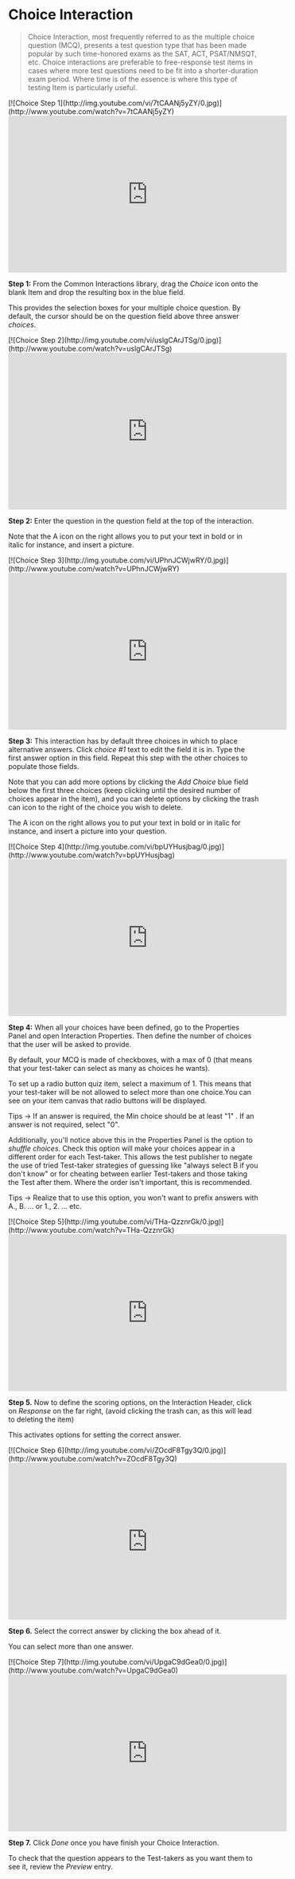 # Choice Interaction #

>Choice Interaction, most frequently referred to as the multiple choice question (MCQ), presents a test question type that has been made popular by such time-honored exams as the SAT, ACT, PSAT/NMSQT, etc. Choice interactions are preferable to free-response test items in cases where more test questions need to be fit into a shorter-duration exam period. Where time is of the essence is where this type of testing Item is particularly useful.

<div class="hidden-video">
[![Choice Step 1](http://img.youtube.com/vi/7tCAANj5yZY/0.jpg)](http://www.youtube.com/watch?v=7tCAANj5yZY)
</div>

<iframe width="560" height="315" src="https://www.youtube.com/embed/7tCAANj5yZY" frameborder="0" allowfullscreen></iframe>

**Step 1:** From the Common Interactions library, drag the *Choice* icon onto the blank Item and drop the resulting box in the blue field.

This provides the selection boxes for your multiple choice question. By default, the cursor should be on the question field above three answer *choices*.

<div class="hidden-video">
[![Choice Step 2](http://img.youtube.com/vi/uslgCArJTSg/0.jpg)](http://www.youtube.com/watch?v=uslgCArJTSg)
</div>

<iframe width="560" height="315" src="https://www.youtube.com/embed/uslgCArJTSg" frameborder="0" allowfullscreen></iframe>


**Step 2:** Enter the question in the question field at the top of the interaction. 

Note that the A icon on the right allows you to put your text in bold or in italic for instance, and insert a picture.  

<div class="hidden-video">
[![Choice Step 3](http://img.youtube.com/vi/UPhnJCWjwRY/0.jpg)](http://www.youtube.com/watch?v=UPhnJCWjwRY)
</div>

<iframe width="560" height="315" src="https://www.youtube.com/embed/UPhnJCWjwRY" frameborder="0" allowfullscreen></iframe>

**Step 3:** This interaction has by default three choices in which to place alternative answers. Click *choice #1* text to edit the field it is in. Type the first answer option in this field. Repeat this step with the other choices to populate those fields.

Note that you can add more options by clicking the *Add Choice* blue field below the first three choices (keep clicking until the desired number of choices appear in the item), and you can delete options by clicking the trash can icon to the right of the choice you wish to delete. 

The A icon on the right allows you to put your text in bold or in italic for instance, and insert a picture into your question.  

<div class="hidden-video">
[![Choice Step 4](http://img.youtube.com/vi/bpUYHusjbag/0.jpg)](http://www.youtube.com/watch?v=bpUYHusjbag)
</div>

<iframe width="560" height="315" src="https://www.youtube.com/embed/bpUYHusjbag" frameborder="0" allowfullscreen></iframe>

**Step 4:** When all your choices have been defined, go to the Properties Panel and open Interaction Properties. Then define the number of choices that the user will be asked to provide.

By default, your MCQ is made of checkboxes, with a max of 0 (that means that your test-taker can select as many as choices he wants). 

To set up a radio button quiz item, select a maximum of 1. This means that your test-taker will be not allowed to select more than one choice.You can see on your item canvas that radio buttons will be displayed.

Tips -> If an answer is required, the Min choice should be at least "1" . If an answer is not required, select "0". 

Additionally, you'll notice above this in the Properties Panel is the option to *shuffle choices*.  Check this option will make your choices appear in a different order for each Test-taker. This allows the test publisher to negate the use of tried Test-taker strategies of guessing like "always select B if you don't know" or for cheating between earlier Test-takers and those taking the Test after them. Where the order isn't important, this is recommended. 

Tips -> Realize that to use this option, you won't want to prefix answers with A., B. … or 1., 2. … etc.


<div class="hidden-video">
[![Choice Step 5](http://img.youtube.com/vi/THa-QzznrGk/0.jpg)](http://www.youtube.com/watch?v=THa-QzznrGk)
</div>

<iframe width="560" height="315" src="https://www.youtube.com/embed/THa-QzznrGk" frameborder="0" allowfullscreen></iframe>

**Step 5.** Now to define the scoring options, on the Interaction Header, click on *Response* on the far right, (avoid clicking the trash can, as this will lead to deleting the item) 

This activates options for setting the correct answer.

<div class="hidden-video">
[![Choice Step 6](http://img.youtube.com/vi/ZOcdF8Tgy3Q/0.jpg)](http://www.youtube.com/watch?v=ZOcdF8Tgy3Q)
</div>

<iframe width="560" height="315" src="https://www.youtube.com/embed/ZOcdF8Tgy3Q" frameborder="0" allowfullscreen></iframe>

**Step 6.** Select the correct answer by clicking the box ahead of it.

You can select more than one answer. 


<div class="hidden-video">
[![Choice Step 7](http://img.youtube.com/vi/UpgaC9dGea0/0.jpg)](http://www.youtube.com/watch?v=UpgaC9dGea0)
</div>

<iframe width="560" height="315" src="https://www.youtube.com/embed/UpgaC9dGea0" frameborder="0" allowfullscreen></iframe>

**Step 7.** Click *Done* once you have finish your Choice Interaction.

To check that the question appears to the Test-takers as you want them to see it, review the *Preview* entry.






 <!-- This explanation is for more advanced users:
 
 **Step 7.** Click anywhere outside the Work Space. This will produce in the Properties Panel (to the right) a check box that can be set if the interaction is to be time dependent (completed within a certain interval) by the test-taker. Check if this is the case.

Time dependence is useful for limiting the time in which a test-taker has to get through interactions within the examination. This will be covered in greater detail in Deliveries. -->